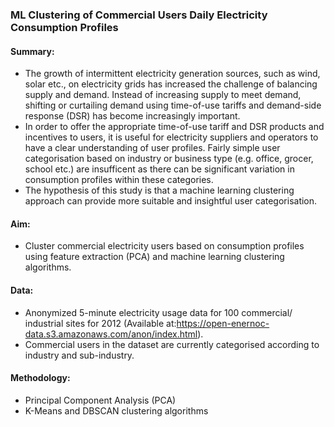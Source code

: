 ### ML Clustering of Commercial Users Daily Electricity Consumption Profiles
#### Summary:
* The growth of intermittent electricity generation sources, such as wind, solar etc., on electricity grids has increased the challenge of balancing supply and demand. Instead of increasing supply to meet demand, shifting or curtailing demand using time-of-use tariffs and demand-side response (DSR) has become increasingly important.
* In order to offer the appropriate time-of-use tariff and DSR products and incentives to users, it is useful for electricity suppliers and operators to have a clear understanding of user profiles. Fairly simple user categorisation based on industry or business type (e.g. office, grocer, school etc.) are insufficent as there can be significant variation in consumption profiles within these categories.
* The hypothesis of this study is that a machine learning clustering approach can provide more suitable and insightful user categorisation.
#### Aim:
* Cluster commercial electricity users based on consumption profiles using feature extraction (PCA) and machine learning clustering algorithms.
#### Data:
* Anonymized 5-minute electricity usage data for 100 commercial/ industrial sites for 2012 (Available at:https://open-enernoc-data.s3.amazonaws.com/anon/index.html).
* Commercial users in the dataset are currently categorised according to industry and sub-industry.
#### Methodology:
* Principal Component Analysis (PCA)
* K-Means and DBSCAN clustering algorithms
